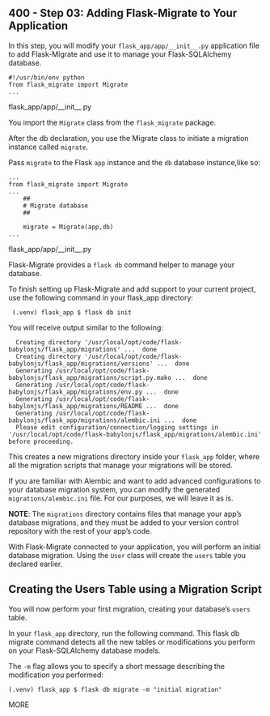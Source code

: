 ## 400 - Step 03: Adding Flask-Migrate to Your Application

In this step, you will modify your ```flask_app/app/__init__.py``` application file to add Flask-Migrate and use it to manage your Flask-SQLAlchemy database.

```
#!/usr/bin/env python
from flask_migrate import Migrate
...
```
flask_app/app/\_\_init__.py

You import the ```Migrate``` class from the ```flask_migrate``` package.

After the db declaration, you use the Migrate class to initiate a migration instance called ```migrate```.

Pass ```migrate``` to the Flask ```app``` instance and the ```db``` database instance,like so:

```
...
from flask_migrate import Migrate
... 
    ##
    # Migrate database
    ##

    migrate = Migrate(app,db)
...
```
flask_app/app/\_\_init__.py

Flask-Migrate provides a ```flask db``` command helper to manage your database.

To finish setting up Flask-Migrate and add support to your current project, use the following command in your flask_app directory:

```
 (.venv) flask_app $ flask db init
```

You will receive output similar to the following:

```
  Creating directory '/usr/local/opt/code/flask-babylonjs/flask_app/migrations' ...  done
  Creating directory '/usr/local/opt/code/flask-babylonjs/flask_app/migrations/versions' ...  done
  Generating /usr/local/opt/code/flask-babylonjs/flask_app/migrations/script.py.mako ...  done
  Generating /usr/local/opt/code/flask-babylonjs/flask_app/migrations/env.py ...  done
  Generating /usr/local/opt/code/flask-babylonjs/flask_app/migrations/README ...  done
  Generating /usr/local/opt/code/flask-babylonjs/flask_app/migrations/alembic.ini ...  done
  Please edit configuration/connection/logging settings in '/usr/local/opt/code/flask-babylonjs/flask_app/migrations/alembic.ini' before proceeding.
```

This creates a new migrations directory inside your ```flask_app``` folder, where all the migration scripts that manage your migrations will be stored.

If you are familiar with Alembic and want to add advanced configurations to your database migration system, you can modify the generated ```migrations/alembic.ini``` file. For our purposes, we will leave it as is.

**NOTE**: The ```migrations``` directory contains files that manage your app’s database migrations, and they must be added to your version control repository with the rest of your app’s code.

With Flask-Migrate connected to your application, you will perform an initial database migration. Using the ```User``` class will create the ```users``` table you declared earlier.

## Creating the Users Table using a Migration Script

You will now perform your first migration, creating your database’s ```users``` table.

In your ```flask_app``` directory, run the following command. This flask db migrate command detects all the new tables or modifications you perform on your Flask-SQLAlchemy database models.

The ```-m``` flag allows you to specify a short message describing the modification you performed:

```
(.venv) flask_app $ flask db migrate -m "initial migration"
```


MORE